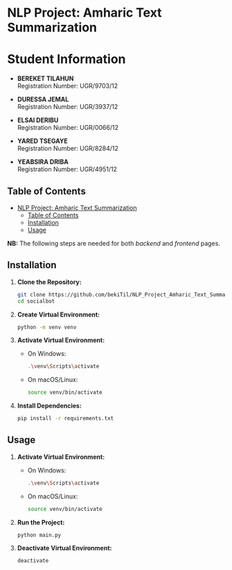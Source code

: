 # NLP Project: Amharic Text Summarization
# Student Information

- **BEREKET TILAHUN**  
  Registration Number: UGR/9703/12

- **DURESSA JEMAL**  
  Registration Number: UGR/3937/12

- **ELSAI DERIBU**  
  Registration Number: UGR/0066/12

- **YARED TSEGAYE**  
  Registration Number: UGR/8284/12

- **YEABSIRA DRIBA**  
  Registration Number: UGR/4951/12


## Table of Contents

- [NLP Project: Amharic Text Summarization](#nlp-project-amharic-text-summarization)
  - [Table of Contents](#table-of-contents)
  - [Installation](#installation)
  - [Usage](#usage)

**NB:** The following steps are needed for both *backend* and *frontend* pages. 

## Installation

1. **Clone the Repository:**

   ```bash
   git clone https://github.com/bekiTil/NLP_Project_Amharic_Text_Summarization.git
   cd socialbot
   ```

2. **Create Virtual Environment:**

   ```bash
   python -m venv venv
   ```

3. **Activate Virtual Environment:**

   - On Windows:
     ```bash
     .\venv\Scripts\activate
     ```
   - On macOS/Linux:
     ```bash
     source venv/bin/activate
     ```

4. **Install Dependencies:**
   ```bash
   pip install -r requirements.txt
   ```

## Usage

1. **Activate Virtual Environment:**

   - On Windows:
     ```bash
     .\venv\Scripts\activate
     ```
   - On macOS/Linux:
     ```bash
     source venv/bin/activate
     ```

2. **Run the Project:**

   ```bash
   python main.py
   ```

3. **Deactivate Virtual Environment:**
   ```bash
   deactivate
   ```
